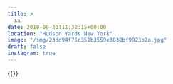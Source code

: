 ```yaml
---
title: >
  ⚗️⚗️
date: 2018-09-23T11:32:15+00:00
location: "Hudson Yards New York"
image: "/img/23dd94f75c351b3559e3838bf9923b2a.jpg"
draft: false
instagram: true
---
```


{{<photo src="/img/23dd94f75c351b3559e3838bf9923b2a.jpg">}}
